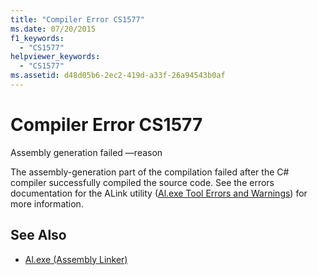 ```yaml
---
title: "Compiler Error CS1577"
ms.date: 07/20/2015
f1_keywords: 
  - "CS1577"
helpviewer_keywords: 
  - "CS1577"
ms.assetid: d48d05b6-2ec2-419d-a33f-26a94543b0af
---
```

# Compiler Error CS1577
Assembly generation failed —reason  
  
 The assembly-generation part of the compilation failed after the C# compiler successfully compiled the source code. See the errors documentation for the ALink utility ([Al.exe Tool Errors and Warnings](../../framework/tools/al-exe-assembly-linker.md#errors-and-warnings)) for more information.  
  
## See Also

- [Al.exe (Assembly Linker)](../../framework/tools/al-exe-assembly-linker.md)
